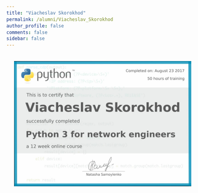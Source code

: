```yaml
---
title: "Viacheslav Skorokhod"
permalink: /alumni/Viacheslav_Skorokhod
author_profile: false
comments: false
sidebar: false
---
```


<div style="padding: 20px;">
  <img src="https://raw.githubusercontent.com/pyneng/pyneng.github.io/master/alumni/Viacheslav_Skorokhod.png" alt="Python for network engineers">
</div>

